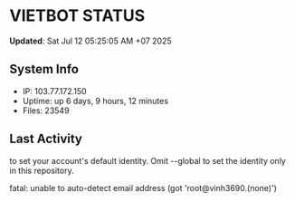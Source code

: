 # VIETBOT STATUS
**Updated**: Sat Jul 12 05:25:05 AM +07 2025

## System Info
- IP: 103.77.172.150
- Uptime: up 6 days, 9 hours, 12 minutes
- Files: 23549

## Last Activity

to set your account's default identity.
Omit --global to set the identity only in this repository.

fatal: unable to auto-detect email address (got 'root@vinh3690.(none)')
